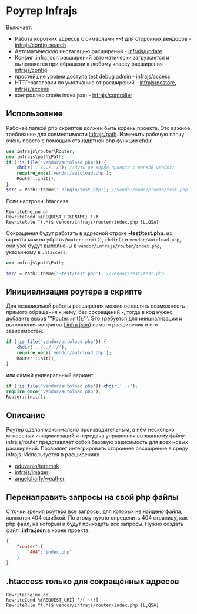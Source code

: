 # Роутер Infrajs
Включает:
- Работа коротких адресов с символами **-~!** для сторонних вендоров - [infrajs/config-search](https://github.com/infrajs/config-search)
- Автоматическую инсталяцию расширений - [infrajs/update](https://github.com/infrajs/update)
- Конфиг .infra.json расширений автоматически загружается и выполняется при обращени к любому классу расширения - [infrajs/config](https://github.com/infrajs/config)
- простейшие уровни доступа test debug admin - [infrajs/access](https://github.com/infrajs/access)
- HTTP-заголовки по умолчанию от расширений - [infrajs/nostore](https://github.com/infrajs/nostore), [infrajs/access](https://github.com/infrajs/access)
- контроллер слоёв index.json - [infrajs/controller](https://github.com/infrajs/controller)

## Использовние
Рабочей папкой php скриптов должен быть корень проекта. Это важное требование для совместимости [infrajs/path](https://github.com/infrajs/path). Изменить рабочую папку очень просто с помощью станадртной php функции [chdir](http://php.net/manual/function.chdir.php)
```php
use infrajs\router\Router;
use infrajs\path\Path;
if (!is_file('vendor/autoload.php')) {
	chdir('../../../'); //Путь до корня проекта с папкой vendor/
	require_once('vendor/autoload.php');	
	Router::init();
}
$src = Path::theme('-plugin/test.php'); //vendor/name/plugin/test.php
```
Если настроен .htaccess
```
RewriteEngine on
RewriteCond %{REQUEST_FILENAME} !-f
RewriteRule ^(.*)$ vendor/infrajs/router/index.php [L,QSA]
```
Сокращения будут работать в адресной строке  **-test/test.php**. из скрипта можно убрать ```Router::init()```, ```chdir()``` и ```vendor/autoload.php```, они уже будут выполнены в ```vendor/infrajs/router/index.php```, указанному в ```.htaccess```.
```php
use infrajs\path\Path;

$src = Path::theme('-test/test.php'); //vendor/test/test.php
```
## Инициализация роутера в скрипте
Для независимой работы расширения можно оставлять возможность прямого обращения к нему, без сокращений **-**, тогда в код нужно добавить вызов '''Router::init();'''. Это требуется для инициализации и выполнения конфигов ([.infra.json](https://github.com/infrajs/config)) самого расширения и его зависимостей.
```php
if (!is_file('vendor/autoload.php')) {
	chdir('../../../');
	require_once('vendor/autoload.php');
	Router::init();
}

```

или самый универальный вариант

```php
if (!is_file('vendor/autoload.php')) chdir('../');
require_once('vendor/autoload.php');
Router::init();
```


## Описание
Роутер сделан максимально производительным, в нём несколько мгновеных инициализаций и передача управления вызванному файлу.
infrajs/router представляет собой базовую зависимость для всех новых расширений. Позволяет интегрировать стороннее расширение в среду infrajs. Используется в расширениях
 - [oduvanio/teremok](https://github.com/oduvanio/teremok)
 - [infrajs/imager](https://github.com/infrajs/imager)
 - [angelcharly/weather](https://github.com/ange187/weather)

## Перенаправить запросы на свой php файлы
С точки зрения роутера все запросы, для которых не найдено файла, являются 404 ошибкой. По этому нужно определить 404 страницу, как php файл, на который и будут приходить все запросы.
Нужно создать файл **.infra.json** в корне проекта.

```json
{
	"router":{
		"404":"index.php"
	}
}
```

## .htaccess только для сокращённых адресов
```
RewriteEngine on
RewriteCond %{REQUEST_URI} ^/[-~\!]
RewriteRule ^(.*)$ vendor/infrajs/router/index.php [L,QSA]
```
